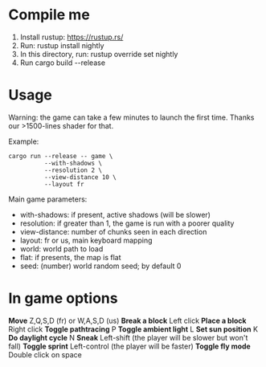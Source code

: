 # Compile me

1. Install rustup: https://rustup.rs/
2. Run: rustup install nightly
3. In this directory, run: rustup override set nightly
4. Run cargo build --release

# Usage

Warning: the game can take a few minutes to launch the first time. Thanks our >1500-lines shader for that.

Example:
```
cargo run --release -- game \
          --with-shadows \
          --resolution 2 \
          --view-distance 10 \
          --layout fr
```

Main game parameters:
* with-shadows: if present, active shadows (will be slower)
* resolution: if greater than 1, the game is run with a poorer quality
* view-distance: number of chunks seen in each direction
* layout: fr or us, main keyboard mapping
* world: world path to load
* flat: if presents, the map is flat
* seed: (number) world random seed; by default 0

# In game options

**Move** Z,Q,S,D (fr) or W,A,S,D (us)
**Break a block** Left click
**Place a block** Right click
**Toggle pathtracing** P
**Toggle ambient light** L
**Set sun position** K
**Do daylight cycle** N
**Sneak** Left-shift (the player will be slower but won't fall)
**Toggle sprint** Left-control (the player will be faster)
**Toggle fly mode** Double click on space

